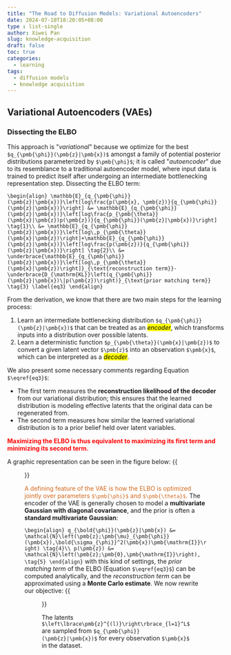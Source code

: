 ```yaml
---
title: "The Road to Diffusion Models: Variational Autoencoders"
date: 2024-07-10T18:20:05+08:00
type : list-single
author: Xiwei Pan
slug: knowledge-acquisition
draft: false
toc: true
categories:
  - learning
tags:
  - diffusion models
  - knowledge acquisition
---
```

## Variational Autoencoders (VAEs)

### Dissecting the ELBO

This approach is "*variational*" because we optimize for the best `$q_{\pmb{\phi}}(\pmb{z}|\pmb{x})$` amongst a family of potential posterior distributions parameterized by `$\pmb{\phi}$`; it is called "*autoencoder*" due to its resemblance to a traditional autoencoder model, where input data is trained to predict itself after undergoing an intermediate bottlenecking representation step. Dissecting the ELBO term:

`\begin{align}
\mathbb{E}_{q_{\pmb{\phi}}(\pmb{z}|\pmb{x})}\left[log\frac{p(\pmb{x}, \pmb{z})}{q_{\pmb{\phi}}(\pmb{z}|\pmb{x})}\right] &= \mathbb{E}_{q_{\pmb{\phi}}(\pmb{z}|\pmb{x})}\left[log\frac{p_{\pmb{\theta}}(\pmb{x}|\pmb{z})p(\pmb{z})}{q_{\pmb{\phi}}(\pmb{z}|\pmb{x})}\right] \tag{1}\\
&= \mathbb{E}_{q_{\pmb{\phi}}(\pmb{z}|\pmb{x})}\left[log\,p_{\pmb{\theta}}(\pmb{x}|\pmb{z})\right]+\mathbb{E}_{q_{\pmb{\phi}}(\pmb{z}|\pmb{x})}\left[log\frac{p(\pmb{z})}{q_{\pmb{\phi}}(\pmb{z}|\pmb{x})}\right] \tag{2}\\
&= \underbrace{\mathbb{E}_{q_{\pmb{\phi}}(\pmb{z}|\pmb{x})}\left[log\,p_{\pmb{\theta}}(\pmb{x}|\pmb{z})\right]}_{\text{reconstruction term}}-\underbrace{D_{\mathrm{KL}}\left(q_{\pmb{\phi}}(\pmb{z}|\pmb{x})\|p(\pmb{z})\right)}_{\text{prior matching term}} \tag{3} \label{eq3}
\end{align}`

From the derivation, we know that there are two main steps for the learning process:
1. Learn an intermediate bottlenecking distribution `$q_{\pmb{\phi}}(\pmb{z}|\pmb{x})$` that can be treated as an <mark>*encoder*</mark>, which transforms inputs into a distribution over possible latents.
2. Learn a deterministic function `$p_{\pmb{\theta}}(\pmb{x}|\pmb{z})$` to convert a given latent vector `$\pmb{z}$` into an observation `$\pmb{x}$`, which can be interpreted as a <mark>*decoder*</mark>.

We also present some necessary comments regarding Equation `$\eqref{eq3}$`:
- The first term measures the **reconstruction likelihood of the decoder** from our variational distribution; this ensures that the learned distribution is modeling effective latents that the original data can be regenerated from.
- The second term measures how similar the learned variational distribution is to a prior belief held over latent variables.

<font color=Red>**Maximizing the ELBO is thus equivalent to maximizing its first term and minimizing its second term.**</font>

A graphic representation can be seen in the figure below:
{{<figure src="/figures/blogFigs/diffusionModel/diffusion_fig1.png" caption="Figure 1: Representation of basic encoder-decoder process in VAEs" width="220">}}

<font color=Chocolate>A defining feature of the VAE is how the ELBO is optimized jointly over parameters `$\pmb{\phi}$` and `$\pmb{\theta}$`.</font> The encoder of the VAE is generally chosen to model a **multivariate Gaussian with diagonal covariance**, and the prior is often a **standard multivariate Gaussian**:

`\begin{align}
q_{\bold{\phi}}(\pmb{z}|\pmb{x}) &= \mathcal{N}\left(\pmb{z};\pmb{\mu}_{\pmb{\phi}}(\pmb{x}),\bold{\sigma_{\phi}}^2(\pmb{x})\pmb{\mathrm{I}}\right) \tag{4}\\
p(\pmb{z}) &= \mathcal{N}\left(\pmb{z};\pmb{0},\pmb{\mathrm{I}}\right), \tag{5}
\end{align}`
with this kind of settings, the *prior matching term* of the ELBO (Equation `$\eqref{eq3}$`) can be computed analytically, and the *reconstruction term* can be approximated using a **Monte Carlo estimate**. We now rewrite our objective:
{{<figure src="/figures/blogFigs/diffusionModel/diffusion_fig2.png" width="500">}}

The latents `$\left\lbrace\pmb{z}^{(l)}\right\rbrace_{l=1}^L$` are sampled from `$q_{\pmb{\phi}}(\pmb{z}|\pmb{x})$` for every observation `$\pmb{x}$` in the dataset.